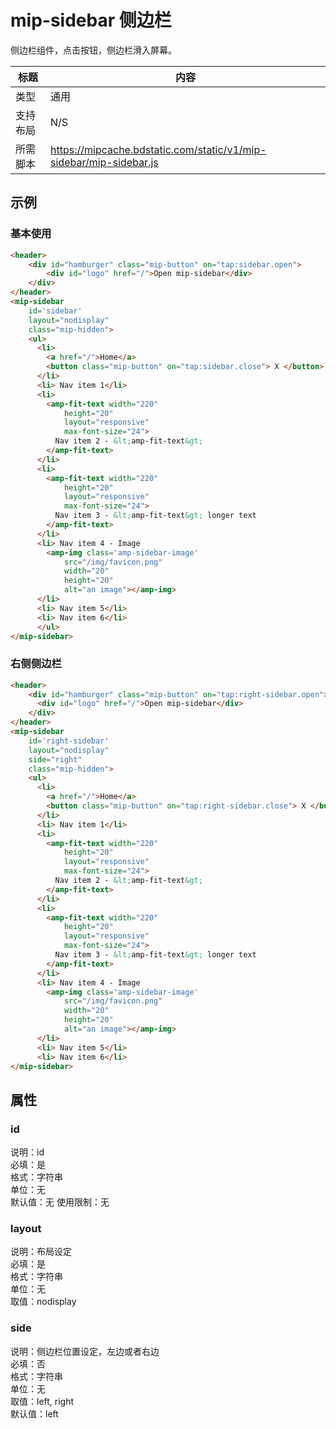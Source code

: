# mip-sidebar 侧边栏

侧边栏组件，点击按钮，侧边栏滑入屏幕。

标题|内容
----|----
类型|通用
支持布局| N/S
所需脚本|https://mipcache.bdstatic.com/static/v1/mip-sidebar/mip-sidebar.js

## 示例

### 基本使用

```html
<header>
    <div id="hamburger" class="mip-button" on="tap:sidebar.open">
    	<div id="logo" href="/">Open mip-sidebar</div>
    </div>
</header>
<mip-sidebar 
    id='sidebar'
    layout="nodisplay"
    class="mip-hidden">
    <ul>
      <li>
        <a href="/">Home</a>
        <button class="mip-button" on="tap:sidebar.close"> X </button>
      </li>
      <li> Nav item 1</li>
      <li>
        <amp-fit-text width="220"
            height="20"
            layout="responsive"
            max-font-size="24">
          Nav item 2 - &lt;amp-fit-text&gt;
        </amp-fit-text>
      </li>
      <li>
        <amp-fit-text width="220"
            height="20"
            layout="responsive"
            max-font-size="24">
          Nav item 3 - &lt;amp-fit-text&gt; longer text
        </amp-fit-text>
      </li>
      <li> Nav item 4 - Image
        <amp-img class='amp-sidebar-image'
            src="/img/favicon.png"
            width="20"
            height="20"
            alt="an image"></amp-img>
      </li>
      <li> Nav item 5</li>
      <li> Nav item 6</li>
      </ul>
</mip-sidebar>
```

### 右侧侧边栏

```html
<header>
    <div id="hamburger" class="mip-button" on="tap:right-sidebar.open">
      <div id="logo" href="/">Open mip-sidebar</div>
    </div>
</header>
<mip-sidebar 
    id='right-sidebar'
    layout="nodisplay"
    side="right"
    class="mip-hidden">
    <ul>
      <li>
        <a href="/">Home</a>
        <button class="mip-button" on="tap:right-sidebar.close"> X </button>
      </li>
      <li> Nav item 1</li>
      <li>
        <amp-fit-text width="220"
            height="20"
            layout="responsive"
            max-font-size="24">
          Nav item 2 - &lt;amp-fit-text&gt;
        </amp-fit-text>
      </li>
      <li>
        <amp-fit-text width="220"
            height="20"
            layout="responsive"
            max-font-size="24">
          Nav item 3 - &lt;amp-fit-text&gt; longer text
        </amp-fit-text>
      </li>
      <li> Nav item 4 - Image
        <amp-img class='amp-sidebar-image'
            src="/img/favicon.png"
            width="20"
            height="20"
            alt="an image"></amp-img>
      </li>
      <li> Nav item 5</li>
      <li> Nav item 6</li>
</mip-sidebar>
```

## 属性

### id

说明：id    
必填：是    
格式：字符串      
单位：无   
默认值：无 
使用限制：无

### layout

说明：布局设定    
必填：是    
格式：字符串      
单位：无   
取值：nodisplay

### side

说明：侧边栏位置设定，左边或者右边   
必填：否    
格式：字符串      
单位：无   
取值：left, right  
默认值：left
